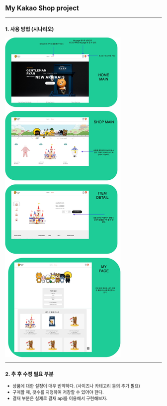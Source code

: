 ## My Kakao Shop project

---
### 1. 사용 방법 (시나리오)

 ![Image](./mykakao.jpg)

---
### 2. 추 후 수정 필요 부분

- 상품에 대한 설정이 매우 빈약하다. (사이즈나 카테고리 등의 추가 필요)
- 구매할 때, 갯수를 지정하여 저장할 수 있어야 한다.
- 결재 부분은 실제로 결재 api를 이용해서 구현해보자.
